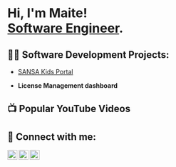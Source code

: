 <h1>Hi, I'm Maite! <br/><a href="https://www.linkedin.com/in/maite-marageni/">Software Engineer</a>.</h1>

<h2>👨‍💻 Software Development Projects:</h2> 

- [SANSA Kids Portal](https://github.com/Maite-Machipi/SANSAKids)

- <b>License Management dashboard </b>



<h2>📺 Popular YouTube Videos</h2>



<h2> 🤳 Connect with me:</h2>

[<img align="left" alt="MaiteMarageni | YouTube" width="22px" src="https://cdn.jsdelivr.net/npm/simple-icons@v3/icons/youtube.svg" />][youtube]
[<img align="left" alt="MaiteMarageni | LinkedIn" width="22px" src="https://cdn.jsdelivr.net/npm/simple-icons@v3/icons/linkedin.svg" />][linkedin]
[<img align="left" alt="MaiteMarageni | Instagram" width="22px" src="https://cdn.jsdelivr.net/npm/simple-icons@v3/icons/instagram.svg" />][instagram]


[youtube]: https://www.youtube.com/@Mighty_911
[instagram]: https://www.instagram.com/maite_marageni/
[linkedin]: https://www.linkedin.com/in/maite-marageni/

<!--
**joshmadakor1/joshmadakor1** is a ✨ _special_ ✨ repository because its `README.md` (this file) appears on your GitHub profile.

Here are some ideas to get you started:

- 🔭 I’m currently working on ...
- 🌱 I’m currently learning ...
- 👯 I’m looking to collaborate on ...
- 🤔 I’m looking for help with ...
- 💬 Ask me about ...
- 📫 How to reach me: ...
- 😄 Pronouns: ...
- ⚡ Fun fact: ...
-->
